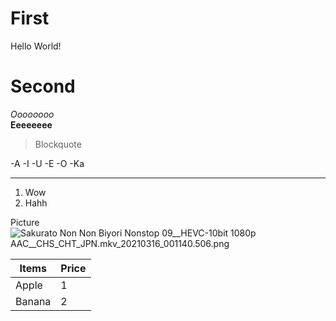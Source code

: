 # First

Hello World!

# Second

*Oooooooo*  
**Eeeeeeee**

>Blockquote

-A
-I
-U
-E
-O
  -Ka

***

1. Wow
2. Hahh

Picture
![_Sakurato_ Non Non Biyori Nonstop _09__HEVC-10bit 1080p AAC__CHS_CHT_JPN_.mkv_20210316_001140.506.png](https://i.loli.net/2021/03/24/RebJlHdfxgoDjun.png)

|Items|Price|
|-----|-----|
|Apple|1|
|Banana|2|
